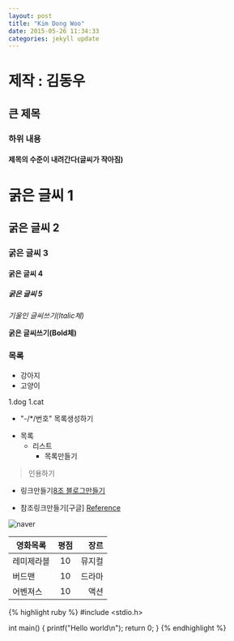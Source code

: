 ```yaml
---
layout: post
title: "Kim Dong Woo"
date: 2015-05-26 11:34:33
categories: jekyll update
---
```


# 제작 : 김동우

## 큰 제목

### 하위 내용

#### 제목의 수준이 내려간다(글씨가 작아짐)

# 굵은 글씨 1

## 굵은 글씨 2

### 굵은 글씨 3

#### 굵은 글씨 4

##### 굵은 글씨 5

*기울인 글씨쓰기(Italic체)*

**굵은 글씨쓰기(Bold체)**

### 목록

- 강아지
- 고양이

1.dog
1.cat

- "-/*/번호" 목록생성하기

* 목록
   * 리스트
      - 목록만들기

> 인용하기

* 링크만들기[8조 블로그만들기](https://kknn8.github.io)

* 참조링크만들기[구글] [Reference]

[reference]: https://www.google.com

![naver](http://www.naver.com)

|    영화목록    |    평점    |    장르    |
|----------------|:----------:|-----------:|
|   레미제라블   |    10      |   뮤지컬   |
|     버드맨     |    10      |   드라마   |
|    어벤져스    |    10      |   액션     |


{% highlight ruby %}
#include <stdio.h>

int main()
{
	printf("Hello world\n");
	return 0;
}
{% endhighlight %}

